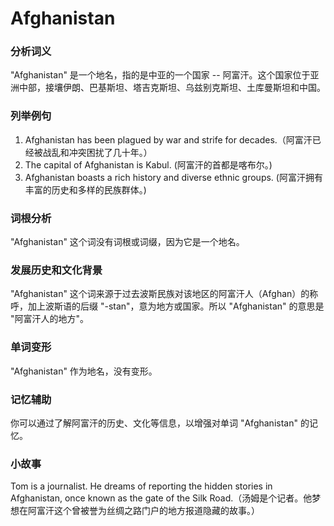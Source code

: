 # Afghanistan

### 分析词义

  

"Afghanistan" 是一个地名，指的是中亚的一个国家 -- 阿富汗。这个国家位于亚洲中部，接壤伊朗、巴基斯坦、塔吉克斯坦、乌兹别克斯坦、土库曼斯坦和中国。

  

### 列举例句

  

1.  Afghanistan has been plagued by war and strife for decades.（阿富汗已经被战乱和冲突困扰了几十年。）
2.  The capital of Afghanistan is Kabul. (阿富汗的首都是喀布尔。)
3.  Afghanistan boasts a rich history and diverse ethnic groups. (阿富汗拥有丰富的历史和多样的民族群体。)

  

### 词根分析

  

"Afghanistan" 这个词没有词根或词缀，因为它是一个地名。

  

### 发展历史和文化背景

  

"Afghanistan" 这个词来源于过去波斯民族对该地区的阿富汗人（Afghan）的称呼，加上波斯语的后缀 "-stan"，意为地方或国家。所以 "Afghanistan" 的意思是 "阿富汗人的地方"。

  

### 单词变形

  

"Afghanistan" 作为地名，没有变形。

  

### 记忆辅助

  

你可以通过了解阿富汗的历史、文化等信息，以增强对单词 "Afghanistan" 的记忆。

  

### 小故事

  

Tom is a journalist. He dreams of reporting the hidden stories in Afghanistan, once known as the gate of the Silk Road.（汤姆是个记者。他梦想在阿富汗这个曾被誉为丝绸之路门户的地方报道隐藏的故事。）
